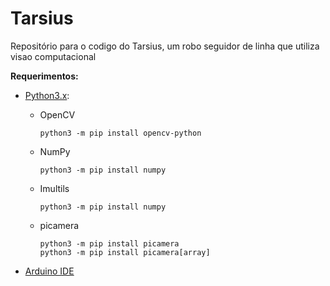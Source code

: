 # Tarsius
Repositório para o codigo do Tarsius, um robo seguidor de linha que utiliza visao computacional

**Requerimentos:**
- [Python3.x](https://www.python.org/downloads/):
    - OpenCV
    
      ```shell
      python3 -m pip install opencv-python
      ```
    
    - NumPy
    
        ```shell
        python3 -m pip install numpy
        ```
        
    - Imultils
    
        ```shell
        python3 -m pip install numpy
        ```
        
    - picamera
        ```shell
        python3 -m pip install picamera
        python3 -m pip install picamera[array]
        ```
- [Arduino IDE](https://www.arduino.cc/en/Main/software)

